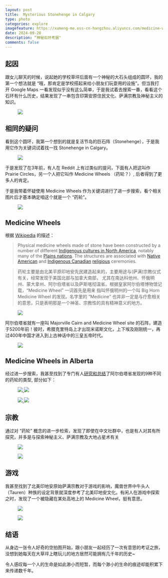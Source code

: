 ```yaml
---
layout: post
title:  Mysterious Stonehenge in Calgary
type: photo
categories: explore
imagefeature: https://xumeng-me.oss-cn-hangzhou.aliyuncs.com/medicine-wheels2024/Medicine-Wheels-Main.png
date: 2024-09-28
description: “神秘石环考据"
comments: false
---
```


## 起因

跟女儿聊天的时候，说起她的学校草坪后面有一个神秘的大石头组成的圆环，我的第一个想法就是 “哦，那肯定是学校搭起来给小朋友们玩耍用的设施”。但当我打开 Google Maps 一看发现似乎没有这么简单，于是我试着去搜索一番，看看这个石环有什么历史，结果发现了一串包含印第安原住民文化、萨满宗教及神秘主义的知识。

<figure>
    <a href="https://xumeng-me.oss-cn-hangzhou.aliyuncs.com/medicine-wheels2024/Medicine-Wheels-Main.png">
        <img src="https://xumeng-me.oss-cn-hangzhou.aliyuncs.com/medicine-wheels2024/Medicine-Wheels-Main.png">
    </a>
</figure>


## 相同的疑问

看到这个圆环，我第一个想到的就是复活节岛的巨石阵（Stonehenge），于是我用它作为关键词试着找一找 Stonehenge in Calgary。

<figure>
    <a href="https://xumeng-me.oss-cn-hangzhou.aliyuncs.com/medicine-wheels2024/Stonehenge.png">
        <img src="https://xumeng-me.oss-cn-hangzhou.aliyuncs.com/medicine-wheels2024/Stonehenge.png">
    </a>
</figure>

于是发现了在3年前，有人在 Reddit 上有过类似的提问，下面有人把这叫作 Prairie Circles，另一个人把它叫作 Medicine Wheels （药轮？）, 后者得到了更多人的肯定。

于是我带着怀疑使用 Medicine Wheels 作为关键词进行了进一步搜索，看个相关图片后才基本确定咱这个就是一个 “药轮”。

<figure>
    <a href="https://xumeng-me.oss-cn-hangzhou.aliyuncs.com/medicine-wheels2024/reddit.png">
        <img src="https://xumeng-me.oss-cn-hangzhou.aliyuncs.com/medicine-wheels2024/reddit.png">
    </a>
</figure>


## Medicine Wheels

根据 [Wikipedia](https://en.m.wikipedia.org/wiki/Medicine_wheel) 的描述：

> Physical medicine wheels made of stone have been constructed by a number of different
> [Indigenous cultures in North America](https://en.m.wikipedia.org/wiki/Indigenous_peoples_of_North_America),
> notably many of the [Plains nations](https://en.m.wikipedia.org/wiki/Plains_Indians).
> The structures are associated with [Native American](https://en.m.wikipedia.org/wiki/Native_Americans_in_the_United_States)
> and [Indigenous Canadian](https://en.m.wikipedia.org/wiki/Indigenous_peoples_in_Canada) [religious](https://en.m.wikipedia.org/wiki/Native_American_religions) ceremonies.

> 药轮主要是由北美平原印地安先民建造起来的，主要用途与(萨满)宗教仪式有关，经常发现于美国北部与加拿大南部，
> 尤其在南达科他州、怀俄明州、蒙大拿州、阿尔伯塔省以及萨斯喀彻温省。根据皇家阿尔伯塔博物馆记载，“Medicine Wheel” 一词首先是用来
> 指叫怀俄明州的一个叫 Big Horn Medicine Wheel 的发现。名字里的 “Medicine” 也并非一定是与疗愈相关的意思，只是表明那是一个神圣、宗教性的具有精神意义的地方。

<figure>
    <a href="https://xumeng-me.oss-cn-hangzhou.aliyuncs.com/medicine-wheels2024/Bighorn_medicine_wheel.jpg">
        <img src="https://xumeng-me.oss-cn-hangzhou.aliyuncs.com/medicine-wheels2024/Bighorn_medicine_wheel.jpg">
    </a>
</figure>

阿尔伯塔省就有一座叫 Majorville Cairn and Medicine Wheel site 的石阵，建造于5200年前！彼时，希腊克里特岛上才出现米诺斯文化，上下埃及刚刚统一，再过400年中国才进入到上古神话中的三皇五帝时代。

<figure>
    <a href="https://xumeng-me.oss-cn-hangzhou.aliyuncs.com/medicine-wheels2024/Majorville.jpg">
        <img src="https://xumeng-me.oss-cn-hangzhou.aliyuncs.com/medicine-wheels2024/Majorville.jpg">
    </a>
</figure>


## Medicine Wheels in Alberta

经过进一步搜索，我甚至找到了专门有人[研究和总结](https://emberarchaeology.ca/the-9-types-of-medicine-wheels-in-alberta/)了阿尔伯塔省发现的9种不同的药轮的类型, 部分如下：

<figure class="half">
    <a href="https://xumeng-me.oss-cn-hangzhou.aliyuncs.com/medicine-wheels2024/type1.png">
        <img src="https://xumeng-me.oss-cn-hangzhou.aliyuncs.com/medicine-wheels2024/type1.png">
    </a>
    <a href="https://xumeng-me.oss-cn-hangzhou.aliyuncs.com/medicine-wheels2024/type2.png">
        <img src="https://xumeng-me.oss-cn-hangzhou.aliyuncs.com/medicine-wheels2024/type2.png">
    </a>
</figure>

<figure class="half">
    <a href="https://xumeng-me.oss-cn-hangzhou.aliyuncs.com/medicine-wheels2024/type3.png">
        <img src="https://xumeng-me.oss-cn-hangzhou.aliyuncs.com/medicine-wheels2024/type3.png">
    </a>
    <a href="https://xumeng-me.oss-cn-hangzhou.aliyuncs.com/medicine-wheels2024/type4.png">
        <img src="https://xumeng-me.oss-cn-hangzhou.aliyuncs.com/medicine-wheels2024/type4.png">
    </a>
</figure>



## 宗教

通过对 “药轮” 概念的进一步检索，发现了即使在中文社群中，也是有人对其有所探究，并多是与探索神秘主义、萨满宗教及大地占星术有关

<figure>
    <a href="https://xumeng-me.oss-cn-hangzhou.aliyuncs.com/medicine-wheels2024/book.png">
        <img src="https://xumeng-me.oss-cn-hangzhou.aliyuncs.com/medicine-wheels2024/book.png">
    </a>
</figure>

<figure>
    <a href="https://xumeng-me.oss-cn-hangzhou.aliyuncs.com/medicine-wheels2024/Plain-Indian.jpg">
        <img src="https://xumeng-me.oss-cn-hangzhou.aliyuncs.com/medicine-wheels2024/Plain-Indian.jpg">
    </a>
</figure>


## 游戏

我甚至找到了北美印地安原始萨满宗教对于游戏的影响，魔兽世界中牛头人（Tauren）种族的设定背景就深度参考了北美印地安文化。有闲人在游戏中探索之时，发现了一个被隐藏在某处高地上的 Medicine Wheel，挺有意思。

<figure>
    <a href="https://xumeng-me.oss-cn-hangzhou.aliyuncs.com/medicine-wheels2024/forum.png">
        <img src="https://xumeng-me.oss-cn-hangzhou.aliyuncs.com/medicine-wheels2024/forum.png">
    </a>
</figure>

<figure>
    <a href="https://xumeng-me.oss-cn-hangzhou.aliyuncs.com/medicine-wheels2024/game.png">
        <img src="https://xumeng-me.oss-cn-hangzhou.aliyuncs.com/medicine-wheels2024/game.png">
    </a>
</figure>


## 结语

从身边一张令人好奇的空拍图开始，跟小朋友一起经历了一次有意思的考证之旅，没想到她每天在大草坪上瞎玩儿的地方居然可能拥有几千年的历史~

令人感叹每一个人的生命是如此渺小而短暂，而每个渺小的生命的痕迹却能积累下来传递数千年。
